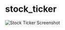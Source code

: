 # stock_ticker


![Stock Ticker Screenshot](https://github.com/[afl5082]/[stock_ticker][main]/stock_ticker_screenshot.png?raw=true)
